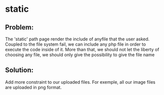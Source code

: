# static

## Problem: 
The 'static' path page render the include of anyfile that the user asked. Coupled to the file system fail, we can include any php file in order to execute the code inside of it. More than that, we should not let the liberty of choosing any file, we should only give the possibility to give the file name

## Solution: 
Add more constraint to our uploaded files. For exemple, all our image files are uploaded in png format.